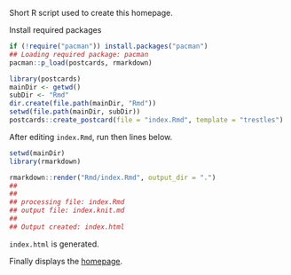 
<!-- README.md is generated from README.Rmd. Please edit that file -->

Short R script used to create this homepage.

Install required packages

``` r
if (!require("pacman")) install.packages("pacman")
## Loading required package: pacman
pacman::p_load(postcards, rmarkdown)
```

``` r
library(postcards)
mainDir <- getwd()
subDir <- "Rmd"
dir.create(file.path(mainDir, "Rmd"))
setwd(file.path(mainDir, subDir))
postcards::create_postcard(file = "index.Rmd", template = "trestles")
```

After editing `index.Rmd`, run then lines below.

``` r
setwd(mainDir)
library(rmarkdown)

rmarkdown::render("Rmd/index.Rmd", output_dir = ".")
## 
## 
## processing file: index.Rmd
## output file: index.knit.md
## 
## Output created: index.html
```

`index.html` is generated.

Finally displays the [homepage](https://danymukesha.github.io/).
